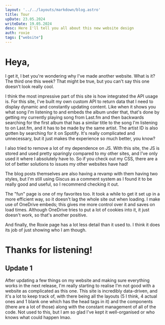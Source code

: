 ```yaml
---
layout: '../../layouts/markdown/blog.astro'
title: Tour
upDate: 23.05.2024
writeDate: 19.05.2024
desc: Here I'll tell you all about this new website design
auth: roxie
tags: ["website"]
---
```

# Heya,

I get it, I bet you're wondering why I've made another website. What is it? The third one this week? That might be true, but you can't say this one doesn't look really cool.

I think the most impressive part of this site is how integrated the API usage is. For this site, I've built my own custom API to return data that I need to display dynamic and constantly updating content. Like when it shows you what song I'm listening to and embeds the album under that, that's done by getting my currently playing song from Last.fm and then backwards searching for the first album that has a similar title to the song I'm listening to on Last.fm, and it has to be made by the same artist. The artist ID is also gotten by searching for it on Spotify. It's really complicated and unnecessary, but it just makes the experience so much better, you know?

I also tried to remove a lot of my dependence on JS. With this site, the JS is stored and used pretty sparingly compared to my other sites, and I've only used it where I absolutely have to. So if you check out my CSS, there are a lot of better solutions to issues my other websites have had!

The blog posts themselves are also having a revamp with them having two styles, but I'm still using Giscus as a comment system as I found it to be really good and useful, so I recommend checking it out.

The "fun" page is one of my favorites too. It took a while to get it set up in a more efficient way, so it doesn't lag the whole site out when loading. I make use of OneDrive embeds; this gives me more control over it and saves on load times. Although OneDrive tries to put a lot of cookies into it, it just doesn't work, so that's another positive.

And finally, the Roxie page has a lot less detail than it used to. I think it does its job of just showing who I am though.

# Thanks for listening!

## Update 1

After updating a few things on my website and making sure everything works in the next release, I'm really starting to realise I'm not good with a website as complicated as this one. This site is incredibly data-driven, and it's a lot to keep track of, with there being all the layouts (5 I think, 4 actual ones and 1 blank one which has the head tags in it) and the components (there are a lot of those) along with the constant management of all of the code. Not used to this, but I am so glad I've kept it well-organised or who knows what could happen lmao.